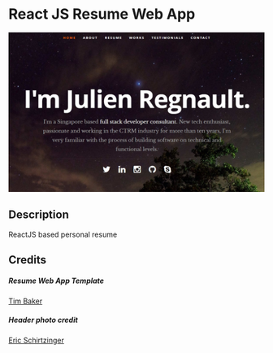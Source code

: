 # React JS Resume Web App
![ReactJS Resume Website Template](resume-screenshot.jpg?raw=true "ReactJS Resume Website Template")

## Description
ReactJS based personal resume

## Credits

##### Resume Web App Template
<a href="https://github.com/tbakerx/react-resume-template">Tim Baker</a>

##### Header photo credit
<a href="https://unsplash.com/@eschirtz?utm_medium=referral&amp;utm_campaign=photographer-credit&amp;utm_content=creditBadge">Eric Schirtzinger</a>
